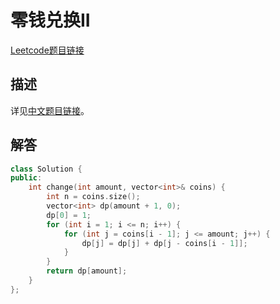 # 零钱兑换II

[Leetcode题目链接](https://leetcode.com/problems/coin-change-ii/description/)

## 描述

详见[中文题目链接](https://leetcode.cn/problems/coin-change-ii/)。

## 解答

```C++
class Solution {
public:
    int change(int amount, vector<int>& coins) {
        int n = coins.size();
        vector<int> dp(amount + 1, 0);
        dp[0] = 1;
        for (int i = 1; i <= n; i++) {
            for (int j = coins[i - 1]; j <= amount; j++) {
                dp[j] = dp[j] + dp[j - coins[i - 1]];
            }
        }
        return dp[amount];
    }
};
```
